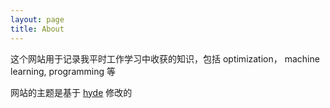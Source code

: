 ```yaml
---
layout: page
title: About
---
```


这个网站用于记录我平时工作学习中收获的知识，包括 optimization， machine learning, programming 等

网站的主题是基于 [hyde](https://github.com/poole/hyde) 修改的
